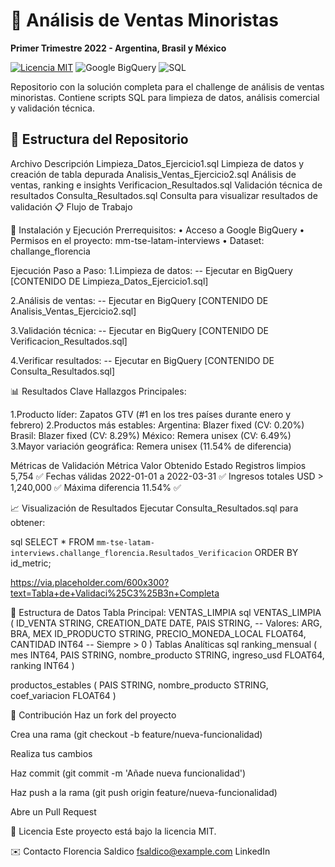 # 🧥 Análisis de Ventas Minoristas  
**Primer Trimestre 2022 - Argentina, Brasil y México**  

[![Licencia MIT](https://img.shields.io/badge/License-MIT-yellow.svg)](https://opensource.org/licenses/MIT)
![Google BigQuery](https://img.shields.io/badge/Google%20BigQuery-4285F4?logo=googlecloud&logoColor=white)
![SQL](https://img.shields.io/badge/SQL-003B57?logo=postgresql&logoColor=white)

Repositorio con la solución completa para el challenge de análisis de ventas minoristas. Contiene scripts SQL para limpieza de datos, análisis comercial y validación técnica.

## 📁 Estructura del Repositorio
Archivo	Descripción
Limpieza_Datos_Ejercicio1.sql	Limpieza de datos y creación de tabla depurada
Analisis_Ventas_Ejercicio2.sql	Análisis de ventas, ranking e insights
Verificacion_Resultados.sql	Validación técnica de resultados
Consulta_Resultados.sql	Consulta para visualizar resultados de validación
📋 Flujo de Trabajo




🚀 Instalación y Ejecución
Prerrequisitos:
• Acceso a Google BigQuery
• Permisos en el proyecto: mm-tse-latam-interviews
• Dataset: challange_florencia

Ejecución Paso a Paso:
1.Limpieza de datos:
-- Ejecutar en BigQuery
[CONTENIDO DE Limpieza_Datos_Ejercicio1.sql]

2.Análisis de ventas:
-- Ejecutar en BigQuery
[CONTENIDO DE Analisis_Ventas_Ejercicio2.sql]

3.Validación técnica:
-- Ejecutar en BigQuery
[CONTENIDO DE Verificacion_Resultados.sql]

4.Verificar resultados:
-- Ejecutar en BigQuery
[CONTENIDO DE Consulta_Resultados.sql]

📊 Resultados Clave
Hallazgos Principales:

1.Producto líder: Zapatos GTV (#1 en los tres países durante enero y febrero)
2.Productos más estables:
Argentina: Blazer fixed (CV: 0.20%)
Brasil: Blazer fixed (CV: 8.29%)
México: Remera unisex (CV: 6.49%)
3.Mayor variación geográfica: Remera unisex (11.54% de diferencia)

Métricas de Validación
Métrica	               Valor Obtenido	          Estado
Registros limpios	     5,754	                      ✅
Fechas válidas	       2022-01-01 a 2022-03-31	    ✅
Ingresos totales USD	 > 1,240,000	                ✅
Máxima diferencia	11.54%	                          ✅

📈 Visualización de Resultados
Ejecutar Consulta_Resultados.sql para obtener:

sql
SELECT * 
FROM `mm-tse-latam-interviews.challange_florencia.Resultados_Verificacion`
ORDER BY id_metric;

https://via.placeholder.com/600x300?text=Tabla+de+Validaci%25C3%25B3n+Completa

📌 Estructura de Datos
Tabla Principal: VENTAS_LIMPIA
sql
VENTAS_LIMPIA (
  ID_VENTA STRING,
  CREATION_DATE DATE,
  PAIS STRING,           -- Valores: ARG, BRA, MEX
  ID_PRODUCTO STRING,
  PRECIO_MONEDA_LOCAL FLOAT64,
  CANTIDAD INT64         -- Siempre > 0
)
Tablas Analíticas
sql
ranking_mensual (
  mes INT64,
  PAIS STRING,
  nombre_producto STRING,
  ingreso_usd FLOAT64,
  ranking INT64
)

productos_estables (
  PAIS STRING,
  nombre_producto STRING,
  coef_variacion FLOAT64
)

🤝 Contribución
Haz un fork del proyecto

Crea una rama (git checkout -b feature/nueva-funcionalidad)

Realiza tus cambios

Haz commit (git commit -m 'Añade nueva funcionalidad')

Haz push a la rama (git push origin feature/nueva-funcionalidad)

Abre un Pull Request

📄 Licencia
Este proyecto está bajo la licencia MIT.

✉️ Contacto
Florencia Saldico
fsaldico@example.com
LinkedIn
